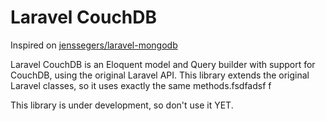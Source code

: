 # Laravel CouchDB

Inspired on [jenssegers/laravel-mongodb](https://github.com/jenssegers/laravel-mongodb)

Laravel CouchDB is an Eloquent model and Query builder with support for CouchDB, using the original Laravel API. This library extends the original Laravel classes, so it uses exactly the same methods.fsdfadsf
f

This library is under development, so don't use it YET.
